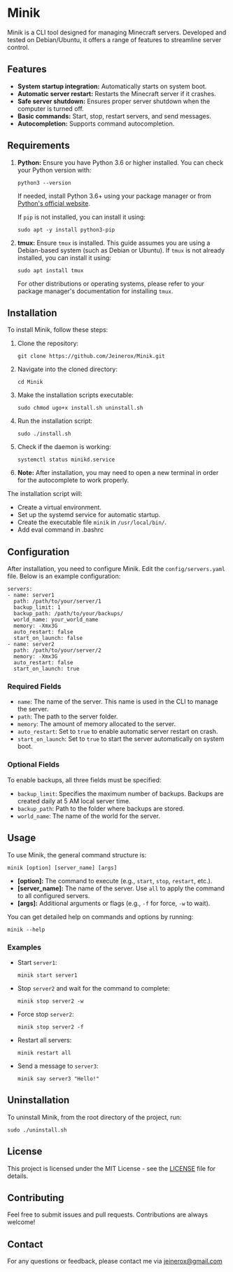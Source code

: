 # Minik

Minik is a CLI tool designed for managing Minecraft servers. Developed and tested on Debian/Ubuntu, it offers a range of features to streamline server control.

## Features

- **System startup integration:** Automatically starts on system boot.
- **Automatic server restart:** Restarts the Minecraft server if it crashes.
- **Safe server shutdown:** Ensures proper server shutdown when the computer is turned off.
- **Basic commands:** Start, stop, restart servers, and send messages.
- **Autocompletion:** Supports command autocompletion.

## Requirements

1. **Python:** Ensure you have Python 3.6 or higher installed. You can check your Python version with:

    ```
    python3 --version
    ```

   If needed, install Python 3.6+ using your package manager or from [Python's official website](https://www.python.org/downloads/).

    If `pip` is not installed, you can install it using:

    ```
    sudo apt -y install python3-pip
    ```

2. **tmux:** Ensure `tmux` is installed. This guide assumes you are using a Debian-based system (such as Debian or Ubuntu). If `tmux` is not already installed, you can install it using:

    ```
    sudo apt install tmux
    ```

   For other distributions or operating systems, please refer to your package manager's documentation for installing `tmux`.

## Installation

To install Minik, follow these steps:

1. Clone the repository:

    ```
    git clone https://github.com/Jeinerox/Minik.git
    ```

2. Navigate into the cloned directory:

    ```
    cd Minik
    ```

3. Make the installation scripts executable:

    ```
    sudo chmod ugo+x install.sh uninstall.sh
    ```

4. Run the installation script:

    ```
    sudo ./install.sh
    ```

5. Check if the daemon is working:

    ```
    systemctl status minikd.service
    ```

6. **Note:** After installation, you may need to open a new terminal in order for the autocomplete to work properly.

The installation script will:

- Create a virtual environment.
- Set up the systemd service for automatic startup.
- Create the executable file `minik` in `/usr/local/bin/`.
- Add eval command in .bashrc

## Configuration

After installation, you need to configure Minik. Edit the `config/servers.yaml` file. Below is an example configuration:

```
servers:
- name: server1
  path: /path/to/your/server/1
  backup_limit: 1
  backup_path: /path/to/your/backups/
  world_name: your_world_name
  memory: -Xmx3G
  auto_restart: false
  start_on_launch: false
- name: server2
  path: /path/to/your/server/2
  memory: -Xmx3G
  auto_restart: false
  start_on_launch: true
```

### Required Fields

- `name`: The name of the server. This name is used in the CLI to manage the server.
- `path`: The path to the server folder.
- `memory`: The amount of memory allocated to the server.
- `auto_restart`: Set to `true` to enable automatic server restart on crash.
- `start_on_launch`: Set to `true` to start the server automatically on system boot.

### Optional Fields

To enable backups, all three fields must be specified:

- `backup_limit`: Specifies the maximum number of backups. Backups are created daily at 5 AM local server time.
- `backup_path`: Path to the folder where backups are stored.
- `world_name`: The name of the world for the server.

## Usage

To use Minik, the general command structure is:

```
minik [option] [server_name] [args]
```

- **[option]:** The command to execute (e.g., `start`, `stop`, `restart`, etc.).
- **[server_name]:** The name of the server. Use `all` to apply the command to all configured servers.
- **[args]:** Additional arguments or flags (e.g., `-f` for force, `-w` to wait).

You can get detailed help on commands and options by running:

```
minik --help
```

### Examples

- Start `server1`:

    ```
    minik start server1
    ```

- Stop `server2` and wait for the command to complete:

    ```
    minik stop server2 -w
    ```

- Force stop `server2`:

    ```
    minik stop server2 -f
    ```

- Restart all servers:

    ```
    minik restart all
    ```

- Send a message to `server3`:

    ```
    minik say server3 "Hello!"
    ```

## Uninstallation

To uninstall Minik, from the root directory of the project, run:

```
sudo ./uninstall.sh
```

## License

This project is licensed under the MIT License - see the [LICENSE](LICENSE) file for details.

## Contributing

Feel free to submit issues and pull requests. Contributions are always welcome!

## Contact

For any questions or feedback, please contact me via jeinerox@gmail.com


